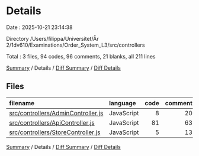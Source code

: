 # Details

Date : 2025-10-21 23:14:38

Directory /Users/filippa/Universitet/År 2/1dv610/Examinations/Order_System_L3/src/controllers

Total : 3 files,  94 codes, 96 comments, 21 blanks, all 211 lines

[Summary](results.md) / Details / [Diff Summary](diff.md) / [Diff Details](diff-details.md)

## Files
| filename | language | code | comment | blank | total |
| :--- | :--- | ---: | ---: | ---: | ---: |
| [src/controllers/AdminController.js](/src/controllers/AdminController.js) | JavaScript | 8 | 20 | 2 | 30 |
| [src/controllers/ApiController.js](/src/controllers/ApiController.js) | JavaScript | 81 | 63 | 18 | 162 |
| [src/controllers/StoreController.js](/src/controllers/StoreController.js) | JavaScript | 5 | 13 | 1 | 19 |

[Summary](results.md) / Details / [Diff Summary](diff.md) / [Diff Details](diff-details.md)